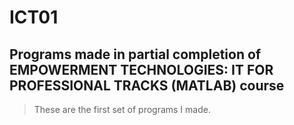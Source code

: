 # ICT01
## Programs made in partial completion of **EMPOWERMENT TECHNOLOGIES: IT FOR PROFESSIONAL TRACKS** (MATLAB) course

> These are the first set of programs I made. 
